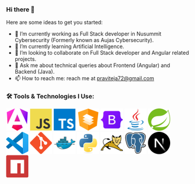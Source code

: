 ### Hi there 👋

Here are some ideas to get you started:

- 🔭 I’m currently working as Full Stack developer in Nusummit Cybersecurity (Formerly known as Aujas Cybersecurity).
- 🌱 I’m currently learning Artificial Intelligence.
- 👯 I’m looking to collaborate on Full Stack developer and Angular related projects.
- 💬 Ask me about technical queries about Frontend (Angular) and Backend (Java).
- 📫 How to reach me: reach me at <a>praviteja72@gmail.com</a>

### 🛠️ Tools & Technologies I Use:

<p align="left">

  <!-- Angular -->
   <img src="https://github.com/devicons/devicon/blob/v2.17.0/icons/angular/angular-original.svg" width="60" height="60"/>

   <!-- Java Script -->
   <img src="https://github.com/devicons/devicon/blob/v2.17.0/icons/javascript/javascript-original.svg" width="60" height="60"/>

   <!-- Type Script -->
   <img src="https://github.com/devicons/devicon/blob/v2.17.0/icons/typescript/typescript-original.svg" width="60" height="60"/>

   <!-- Angular Material -->
   <img src="https://github.com/devicons/devicon/blob/v2.17.0/icons/angularmaterial/angularmaterial-original.svg" width="60" height="60"/>

   <!-- Bootstrap -->
   <img src="https://github.com/devicons/devicon/blob/v2.17.0/icons/bootstrap/bootstrap-original.svg" width="60" height="60"/>

   <!-- Java -->
   <img src="https://github.com/devicons/devicon/blob/v2.17.0/icons/java/java-original.svg" width="60" height="60"/>

  <!-- Spring -->
   <img src="https://github.com/devicons/devicon/blob/v2.17.0/icons/spring/spring-original.svg" width="60" height="60"/>

   <!-- Visual Studio -->
   <img src="https://github.com/devicons/devicon/blob/v2.17.0/icons/vscode/vscode-original.svg" width="60" height="60"/>

   <!-- git -->
   <img src="https://github.com/devicons/devicon/blob/v2.17.0/icons/git/git-original.svg" width="60" height="60"/>

   <!-- Docker -->
   <img src="https://github.com/devicons/devicon/blob/v2.17.0/icons/docker/docker-original.svg" width="60" height="60"/>

   <!-- Python -->
   <img src="https://github.com/devicons/devicon/blob/v2.17.0/icons/python/python-original.svg" width="60" height="60"/>

   <!-- Tomcat -->
   <img src="https://github.com/devicons/devicon/blob/v2.17.0/icons/tomcat/tomcat-original.svg" width="60" height="60"/>

   <!-- Postgresql -->
   <img src="https://github.com/devicons/devicon/blob/v2.17.0/icons/postgresql/postgresql-original.svg" width="60" height="60"/>

   <!-- nextjs -->
   <img src="https://github.com/devicons/devicon/blob/v2.17.0/icons/nextjs/nextjs-original.svg" width="60" height="60"/>

   <!-- npm -->
   <img src="https://github.com/devicons/devicon/blob/v2.17.0/icons/npm/npm-original.svg" width="60" height="60"/>
   
   
</p>
